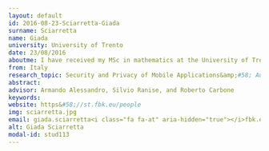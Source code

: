 ```yaml
---
layout: default 
id: 2016-08-23-Sciarretta-Giada
surname: Sciarretta
name: Giada
university: University of Trento
date: 23/08/2016
aboutme: I have received my MSc in mathematics at the University of Trento, Italy. I am currently pursuing a PhD in computer science at the University of Trento and working at the Security &amp; Trust research unit of Fondazione Bruno Kessler on a project related to digital identity and access management for mobile applications.
from: Italy
research_topic: Security and Privacy of Mobile Applications&amp;#58; Authentication and Authorization
abstract: 
advisor: Armando Alessandro, Silvio Ranise, and Roberto Carbone
keywords: 
website: https&#58;//st.fbk.eu/people
img: sciarretta.jpg
email: giada.sciarretta<i class="fa fa-at" aria-hidden="true"></i>fbk.eu
alt: Giada Sciarretta
modal-id: stud113
---
```

